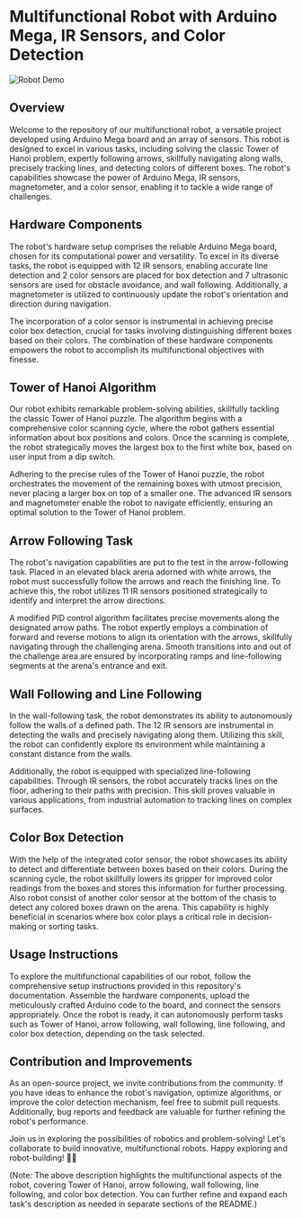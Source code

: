 # Multifunctional Robot with Arduino Mega, IR Sensors, and Color Detection

![Robot Demo](images/robot_demo.gif)

## Overview
Welcome to the repository of our multifunctional robot, a versatile project developed using Arduino Mega board and an array of sensors. This robot is designed to excel in various tasks, including solving the classic Tower of Hanoi problem, expertly following arrows, skillfully navigating along walls, precisely tracking lines, and detecting colors of different boxes. The robot's capabilities showcase the power of Arduino Mega, IR sensors, magnetometer, and a color sensor, enabling it to tackle a wide range of challenges.

## Hardware Components
The robot's hardware setup comprises the reliable Arduino Mega board, chosen for its computational power and versatility. To excel in its diverse tasks, the robot is equipped with 12 IR sensors, enabling accurate line detection and 2 color sensors are placed for box  detection and 7 ultrasonic sensors are used for obstacle avoidance, and wall following. Additionally, a magnetometer is utilized to continuously update the robot's orientation and direction during navigation.

The incorporation of a color sensor is instrumental in achieving precise color box detection, crucial for tasks involving distinguishing different boxes based on their colors. The combination of these hardware components empowers the robot to accomplish its multifunctional objectives with finesse.

## Tower of Hanoi Algorithm
Our robot exhibits remarkable problem-solving abilities, skillfully tackling the classic Tower of Hanoi puzzle. The algorithm begins with a comprehensive color scanning cycle, where the robot gathers essential information about box positions and colors. Once the scanning is complete, the robot strategically moves the largest box to the first white box, based on user input from a dip switch.

Adhering to the precise rules of the Tower of Hanoi puzzle, the robot orchestrates the movement of the remaining boxes with utmost precision, never placing a larger box on top of a smaller one. The advanced IR sensors and magnetometer enable the robot to navigate efficiently, ensuring an optimal solution to the Tower of Hanoi problem.

## Arrow Following Task
The robot's navigation capabilities are put to the test in the arrow-following task. Placed in an elevated black arena adorned with white arrows, the robot must successfully follow the arrows and reach the finishing line. To achieve this, the robot utilizes 11 IR sensors positioned strategically to identify and interpret the arrow directions.

A modified PID control algorithm facilitates precise movements along the designated arrow paths. The robot expertly employs a combination of forward and reverse motions to align its orientation with the arrows, skillfully navigating through the challenging arena. Smooth transitions into and out of the challenge area are ensured by incorporating ramps and line-following segments at the arena's entrance and exit.

## Wall Following and Line Following
In the wall-following task, the robot demonstrates its ability to autonomously follow the walls of a defined path. The 12 IR sensors are instrumental in detecting the walls and precisely navigating along them. Utilizing this skill, the robot can confidently explore its environment while maintaining a constant distance from the walls.

Additionally, the robot is equipped with specialized line-following capabilities. Through IR sensors, the robot accurately tracks lines on the floor, adhering to their paths with precision. This skill proves valuable in various applications, from industrial automation to tracking lines on complex surfaces.

## Color Box Detection
With the help of the integrated color sensor, the robot showcases its ability to detect and differentiate between boxes based on their colors. During the scanning cycle, the robot skillfully lowers its gripper for improved color readings from the boxes and stores this information for further processing. Also robot consist of another color sensor at the bottom of the chasis to detect any colored boxes drawn on the arena. This capability is highly beneficial in scenarios where box color plays a critical role in decision-making or sorting tasks.

## Usage Instructions
To explore the multifunctional capabilities of our robot, follow the comprehensive setup instructions provided in this repository's documentation. Assemble the hardware components, upload the meticulously crafted Arduino code to the board, and connect the sensors appropriately. Once the robot is ready, it can autonomously perform tasks such as Tower of Hanoi, arrow following, wall following, line following, and color box detection, depending on the task selected.

## Contribution and Improvements
As an open-source project, we invite contributions from the community. If you have ideas to enhance the robot's navigation, optimize algorithms, or improve the color detection mechanism, feel free to submit pull requests. Additionally, bug reports and feedback are valuable for further refining the robot's performance.

Join us in exploring the possibilities of robotics and problem-solving! Let's collaborate to build innovative, multifunctional robots. Happy exploring and robot-building! 🤖💡

(Note: The above description highlights the multifunctional aspects of the robot, covering Tower of Hanoi, arrow following, wall following, line following, and color box detection. You can further refine and expand each task's description as needed in separate sections of the README.)
